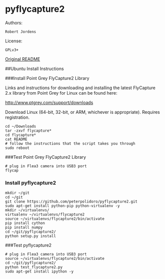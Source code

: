 pyflycapture2
=============

Authors:

    Robert Jordens

License:

    GPLv3+

[Original README](./README.rst)

##Ubuntu Install Instructions

###Install Point Grey FlyCapture2 Library

Links and instructions for downloading and installing the latest
FlyCapture 2.x library from Point Grey for Linux can be found here:

<http://www.ptgrey.com/support/downloads>

Download Linux (64-bit, 32-bit, or ARM, whichever is appropriate).
Requires registration.

```shell
cd ~/Downloads
tar -zxvf flycapture*
cd flycapture*
cat README
# follow the instructions that the script takes you through
sudo reboot
```

###Test Point Grey FlyCapture2 Library

```shell
# plug in Flea3 camera into USB3 port
flycap
```

### Install pyflycapture2

```shell
mkdir ~/git
cd ~/git
git clone https://github.com/peterpolidoro/pyflycapture2.git
sudo apt-get install python-pip python-virtualenv -y
mkdir ~/virtualenvs/
virtualenv ~/virtualenvs/flycapture2
source ~/virtualenvs/flycapture2/bin/activate
pip install cython
pip install numpy
cd ~/git/pyflycapture2/
python setup.py install
```

###Test pyflycapture2

```shell
# plug in Flea3 camera into USB3 port
source ~/virtualenvs/flycapture2/bin/activate
cd ~/git/pyflycapture2/
python test_flycapture2.py
sudo apt-get install ipython -y
```

